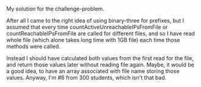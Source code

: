 My solution for the challenge-problem.

After all I came to the right idea of using binary-three for prefixes, but I assumed that every time countActiveUnreachableIPsFromFile or countReachableIPsFromFile are called for different files, and so I have read whole file (which alone takes long time with 1GB file) each time those methods were called. 

Instead I should have calculated both values from the first read for the file, and return those values later without reading file again. Maybe, it would be a good idea, to have an array associated with file name storing those values. Anyway, I'm #6 from 300 students, which isn't that bad. 